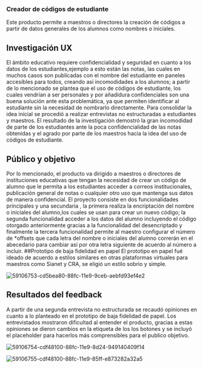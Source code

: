  ### Creador de códigos de estudiante
Este producto permite  a  maestros o directores la creación de códigos a partir de datos generales de los alumnos como nombres o iniciales. 
## Investigación UX 
El ámbito educativo requiere confidencialidad y seguridad en cuanto a los datos de los estudiantes,ejemplo a esto están  las notas, las cuales en muchos casos son publicadas con el nombre del estudiante en paneles accesibles para todos, creando así incomodidades a los alumnos; a partir de lo mencionado se plantea que el uso de códigos de estudiante, los cuales vendrían a ser personales y por añadidura confidenciales son una buena solución ante esta problemática, ya que permiten identificar al estudiante sin la necesidad de nombrarlo directamente.
Para consolidar la idea inicial se procedió a realizar entrevistas no estructuradas a estudiantes y maestros. El resultado de la investigación demostró la gran incomodidad de parte de los estudiantes ante la poca confidencialidad de las notas obtenidas y el agrado por parte de los maestros hacia la idea del uso de códigos de estudiante. 
## Público y objetivo
Por lo mencionado, el producto va dirigido a maestros o directores de instituciones educativas  que tengan  la necesidad de crear un código de alumno que le permita a los estudiantes acceder a correos institucionales, publicación general de notas o cualquier otro uso que mantenga sus datos de manera confidencial.
El proyecto consiste en dos funcionalidades principales y una secundaria , la primera realiza la encriptación del nombre o iniciales del alumno,los cuales se usan para crear un nuevo código; la segunda funcionalidad acceder a los datos del alumno incluyendo el código otorgado anteriormente gracias a la funcionalidad del desencriptado y finalmente la tercera funcionalidad permite al maestro configurar el número de *offsets que cada letra del nombre o iniciales del alumno correrán en el abecedario para cambiar así por otra letra siguiente de acuerdo al número a incluir. 
##Prototipo de baja fidelidad en papel
El prototipo en papel fué ideado de acuerdo a estilos similares en otras plataformas virtuales para maestros como Sianet y CRA, se eligió un estilo sobrio y simple.

![59106753-cd5bea80-88fc-11e9-9ceb-aebfd93ef4e2](https://user-images.githubusercontent.com/51275990/59510525-88463400-8e79-11e9-9774-232a79fe9fe0.jpg)

## Resultados del feedback
A partir de una segunda entrevista no estructurada se recaudó opiniones en cuanto a lo planteado en el prototipo de baja fidelidad de papel. Los entrevistados mostraron dificultad al entender el producto,  gracias a estas opiniones se  dieron cambios en la etiqueta de los los botones  y se incluyó el placeholder  para hacerlos más comprensibles para el publico objetivo. 

![59106754-cdf48100-88fc-11e9-8d24-949140409f14](https://user-images.githubusercontent.com/51275990/59510526-8a0ff780-8e79-11e9-8291-66bd9cf00b64.png)

![59106755-cdf48100-88fc-11e9-85ff-e873282a32a5](https://user-images.githubusercontent.com/51275990/59510528-8b412480-8e79-11e9-8dd4-ddd715d420d3.png)
